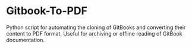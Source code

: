 # Gitbook-To-PDF
Python script for automating the cloning of GitBooks and converting their content to PDF format. Useful for archiving or offline reading of GitBook documentation.
